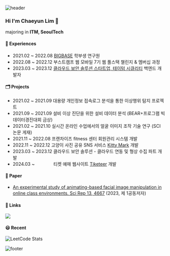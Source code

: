 ![header](https://capsule-render.vercel.app/api?type=waving&color=auto&height=200&section=header&text=Welcome!&fontSize=90)
### Hi I'm Chaeyun Lim 👋
majoring in **ITM, SeoulTech**


#### 🏢 Experiences
<ul>
  <li>
    2021.02 ~ 2022.08  <a href="https://sites.google.com/view/seoultech-bigdata/introduction">BIGBASE</a> 학부생 연구원
  </li>
  <li>
    2022.08 ~ 2022.12  부스트캠프 웹 모바일 7기 웹 풀스택 챌린지 & 멤버십 과정
  </li>
  <li>
    2023.03 ~ 2023.12 <a href="https://www.tatumsecurity.com/">클라우드 보안 솔루션 스타트업, 테이텀 시큐리티</a> 백엔드 개발자
  </li>
</ul>


#### 🗂️ Projects
<ul>
  <li>
    2021.02 ~ 2021.09 대용량 개인정보 접속로그 분석을 통한 이상행위 탐지 프로젝트
  </li>
  <li>
    2021.09 ~ 2021.09 설비 이상 진단을 위한 설비 데이터 분석 (BEAR+프로그램 빅데이터경진대회 금상)
  </li>
  <li>
    2021.02 ~ 2021.10 실시간 온라인 수업에서의 얼굴 이미지 조작 기술 연구 (SCI 논문 게재)
  </li>
  <li>
    2021.11 ~ 2022.08 프랜차이즈 fitness 센터 회원관리 시스템 개발
  </li>
  <li>
    2022.11 ~ 2022.12  고양이 사진 공유 SNS 서비스 <a href="https://github.com/boostcampwm-2022/web09-KittyMark">Kitty Mark</a> 개발
  </li>
  <li>
    2023.03 ~ 2023.12 클라우드 보안 솔루션 - 클라우드 연동 및 형상 수집 파트 개발
  </li>
  <li>
    2024.03 ~ &nbsp;&nbsp;&nbsp;&nbsp;&nbsp;&nbsp;&nbsp;&nbsp;&nbsp;&nbsp;&nbsp;&nbsp;&nbsp; 티켓 예매 웹사이트 <a href="https://github.com/Tiketeer">Tiketeer</a> 개발
  </li>
</ul>

#### :page_with_curl: Paper
- [An experimental study of animating-based facial image manipulation in online class environments. Sci Rep 13, 4667](https://doi.org/10.1038/s41598-023-31408-y) (2023, 제 1공동저자)

#### 🔗 Links
[![](https://img.shields.io/badge/velog-20C997?style=for-the-badge&logo=velog&logoColor=white)](https://velog.io/@dla0510/posts)

#### 😃 Recent
![LeetCode Stats](https://leetcard.jacoblin.cool/dla0510?ext=heatmap)

<!--
**dla0510/dla0510** is a ✨ _special_ ✨ repository because its `README.md` (this file) appears on your GitHub profile.

Here are some ideas to get you started:

- 🔭 I’m currently working on ...
- 🌱 I’m currently learning ...
- 👯 I’m looking to collaborate on ...
- 🤔 I’m looking for help with ...
- 💬 Ask me about ...
- 📫 How to reach me: ...
- 😄 Pronouns: ...
- ⚡ Fun fact: ...
-->

![footer](https://capsule-render.vercel.app/api?type=waving&color=auto&height=100&section=footer&text=&fontSize=90)

